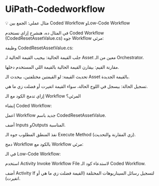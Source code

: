 # UiPath-Codedworkflow
💡 مثال عملي: الجمع بين Coded Workflow وLow-Code Workflow

في المثال ده، هنشرح إزاي نستخدم Coded Workflow (CodedResetAssetValue.cs) جوه Workflow مرئي:

وظيفة CodedResetAssetValue.cs:

جلب القيمة الحالية: بيجيب القيمة الحالية لـ Asset معين من الـ Orchestrator.

مقارنة القيم: بيقارن القيمة الحالية بالقيمة اللي المستخدم دخلها.

تحديث القيمة: لو القيمتين مختلفتين، بيحدث الـ Asset بالقيمة الجديدة.

تسجيل الحالة: بيسجل في اللوج الحالة، سواء القيمة اتغيرت أو فضلت زي ما هي.

إزاي تدمج الكود مع الـ Workflow المرئي؟

إنشاء Coded Workflow:

اعمل Workflow جديد باسم CodedResetAssetValue.

أضف Inputs وOutputs المناسبة.

نفذ المنطق المطلوب جوه الـ Execute Method (زي المقارنة والتحديث).

دمج Workflow بالكود مع Workflow مرئي:

في الـ Low-Code Workflow:

استخدم Activity Invoke Workflow File لاستدعاء كود الـ Coded Workflow.

أضف Activity If لتسجيل رسائل السيناريوهات المختلفة (القيمة فضلت زي ما هي أو اتغيرت).
